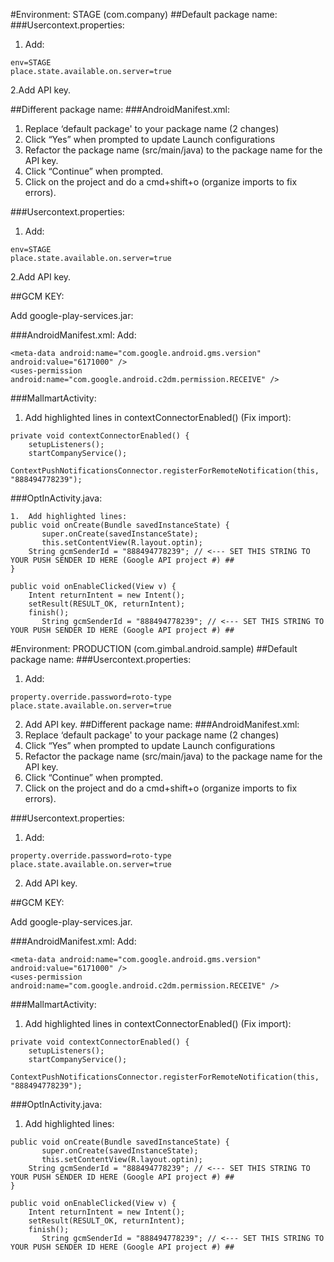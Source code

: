 #Environment: STAGE (com.company)
##Default package name:
###Usercontext.properties:
1.	Add:
```
env=STAGE
place.state.available.on.server=true
```

2.Add API key.

##Different package name:
###AndroidManifest.xml:
1.	Replace ‘default package' to your package name (2 changes)
2.	Click “Yes” when prompted to update Launch configurations
3.	Refactor the package name (src/main/java) to the package name for the API key.
4.	Click “Continue” when prompted.
5.	Click on the project and do a cmd+shift+o (organize imports to fix errors).

###Usercontext.properties:
1.	Add:
```
env=STAGE
place.state.available.on.server=true
````

2.Add API key.

##GCM KEY:

Add google-play-services.jar: 

###AndroidManifest.xml:
Add: 
```
<meta-data android:name="com.google.android.gms.version" android:value="6171000" />
<uses-permission android:name="com.google.android.c2dm.permission.RECEIVE" />
```

###MallmartActivity:
1.	Add highlighted lines in contextConnectorEnabled() (Fix import):
```
private void contextConnectorEnabled() {
    setupListeners();
    startCompanyService();
    ContextPushNotificationsConnector.registerForRemoteNotification(this, "888494778239");
```

###OptInActivity.java:
```
1.	Add highlighted lines:
public void onCreate(Bundle savedInstanceState) {
       super.onCreate(savedInstanceState);
       this.setContentView(R.layout.optin);
    String gcmSenderId = "888494778239"; // <--- SET THIS STRING TO YOUR PUSH SENDER ID HERE (Google API project #) ##
}
```

```
public void onEnableClicked(View v) {
    Intent returnIntent = new Intent();
    setResult(RESULT_OK, returnIntent);
    finish();
       String gcmSenderId = "888494778239"; // <--- SET THIS STRING TO YOUR PUSH SENDER ID HERE (Google API project #) ##
```

#Environment: PRODUCTION (com.gimbal.android.sample)
##Default package name:
###Usercontext.properties:
1.	Add:
```
property.override.password=roto-type
place.state.available.on.server=true
```

2.	Add API key.
##Different package name:
###AndroidManifest.xml:
1.	Replace ‘default package' to your package name (2 changes)
2.	Click “Yes” when prompted to update Launch configurations
3.	Refactor the package name (src/main/java) to the package name for the API key.
4.	Click “Continue” when prompted.
5.	Click on the project and do a cmd+shift+o (organize imports to fix errors).

###Usercontext.properties:
1.	Add:
```
property.override.password=roto-type
place.state.available.on.server=true
```

2.	Add API key.

##GCM KEY:

Add google-play-services.jar.

###AndroidManifest.xml:
Add: 
```
<meta-data android:name="com.google.android.gms.version" android:value="6171000" />
<uses-permission android:name="com.google.android.c2dm.permission.RECEIVE" />
```

###MallmartActivity:
1.	Add highlighted lines in contextConnectorEnabled() (Fix import):
```
private void contextConnectorEnabled() {
    setupListeners();
    startCompanyService();
    ContextPushNotificationsConnector.registerForRemoteNotification(this, "888494778239");
```
###OptInActivity.java:
1.	Add highlighted lines:
```
public void onCreate(Bundle savedInstanceState) {
       super.onCreate(savedInstanceState);
       this.setContentView(R.layout.optin);
    String gcmSenderId = "888494778239"; // <--- SET THIS STRING TO YOUR PUSH SENDER ID HERE (Google API project #) ##
}

public void onEnableClicked(View v) {
    Intent returnIntent = new Intent();
    setResult(RESULT_OK, returnIntent);
    finish();
       String gcmSenderId = "888494778239"; // <--- SET THIS STRING TO YOUR PUSH SENDER ID HERE (Google API project #) ##
```
